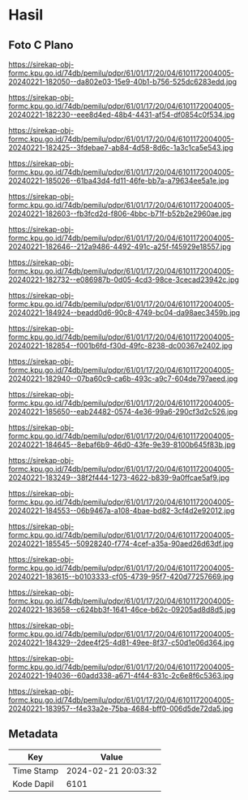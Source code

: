 # Hasil

## Foto C Plano

https://sirekap-obj-formc.kpu.go.id/74db/pemilu/pdpr/61/01/17/20/04/6101172004005-20240221-182050--da802e03-15e9-40b1-b756-525dc6283edd.jpg

https://sirekap-obj-formc.kpu.go.id/74db/pemilu/pdpr/61/01/17/20/04/6101172004005-20240221-182230--eee8d4ed-48b4-4431-af54-df0854c0f534.jpg

https://sirekap-obj-formc.kpu.go.id/74db/pemilu/pdpr/61/01/17/20/04/6101172004005-20240221-182425--3fdebae7-ab84-4d58-8d6c-1a3c1ca5e543.jpg

https://sirekap-obj-formc.kpu.go.id/74db/pemilu/pdpr/61/01/17/20/04/6101172004005-20240221-185026--61ba43d4-fd11-46fe-bb7a-a79634ee5a1e.jpg

https://sirekap-obj-formc.kpu.go.id/74db/pemilu/pdpr/61/01/17/20/04/6101172004005-20240221-182603--fb3fcd2d-f806-4bbc-b71f-b52b2e2960ae.jpg

https://sirekap-obj-formc.kpu.go.id/74db/pemilu/pdpr/61/01/17/20/04/6101172004005-20240221-182646--212a9486-4492-491c-a25f-f45929e18557.jpg

https://sirekap-obj-formc.kpu.go.id/74db/pemilu/pdpr/61/01/17/20/04/6101172004005-20240221-182732--e086987b-0d05-4cd3-98ce-3cecad23942c.jpg

https://sirekap-obj-formc.kpu.go.id/74db/pemilu/pdpr/61/01/17/20/04/6101172004005-20240221-184924--beadd0d6-90c8-4749-bc04-da98aec3459b.jpg

https://sirekap-obj-formc.kpu.go.id/74db/pemilu/pdpr/61/01/17/20/04/6101172004005-20240221-182854--f001b6fd-f30d-49fc-8238-dc00367e2402.jpg

https://sirekap-obj-formc.kpu.go.id/74db/pemilu/pdpr/61/01/17/20/04/6101172004005-20240221-182940--07ba60c9-ca6b-493c-a9c7-604de797aeed.jpg

https://sirekap-obj-formc.kpu.go.id/74db/pemilu/pdpr/61/01/17/20/04/6101172004005-20240221-185650--eab24482-0574-4e36-99a6-290cf3d2c526.jpg

https://sirekap-obj-formc.kpu.go.id/74db/pemilu/pdpr/61/01/17/20/04/6101172004005-20240221-184645--8ebaf6b9-46d0-43fe-9e39-8100b645f83b.jpg

https://sirekap-obj-formc.kpu.go.id/74db/pemilu/pdpr/61/01/17/20/04/6101172004005-20240221-183249--38f2f444-1273-4622-b839-9a0ffcae5af9.jpg

https://sirekap-obj-formc.kpu.go.id/74db/pemilu/pdpr/61/01/17/20/04/6101172004005-20240221-184553--06b9467a-a108-4bae-bd82-3cf4d2e92012.jpg

https://sirekap-obj-formc.kpu.go.id/74db/pemilu/pdpr/61/01/17/20/04/6101172004005-20240221-185545--50928240-f774-4cef-a35a-90aed26d63df.jpg

https://sirekap-obj-formc.kpu.go.id/74db/pemilu/pdpr/61/01/17/20/04/6101172004005-20240221-183615--b0103333-cf05-4739-95f7-420d77257669.jpg

https://sirekap-obj-formc.kpu.go.id/74db/pemilu/pdpr/61/01/17/20/04/6101172004005-20240221-183658--c624bb3f-1641-46ce-b62c-09205ad8d8d5.jpg

https://sirekap-obj-formc.kpu.go.id/74db/pemilu/pdpr/61/01/17/20/04/6101172004005-20240221-184329--2dee4f25-4d81-49ee-8f37-c50d1e06d364.jpg

https://sirekap-obj-formc.kpu.go.id/74db/pemilu/pdpr/61/01/17/20/04/6101172004005-20240221-194036--60add338-a671-4f44-831c-2c6e8f6c5363.jpg

https://sirekap-obj-formc.kpu.go.id/74db/pemilu/pdpr/61/01/17/20/04/6101172004005-20240221-183957--f4e33a2e-75ba-4684-bff0-006d5de72da5.jpg


## Metadata

| Key        | Value               |
| ---------- | ------------------- |
| Time Stamp | 2024-02-21 20:03:32 |
| Kode Dapil | 6101                |



